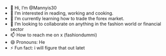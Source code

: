 - 👋 Hi, I’m @Mannyis30
- 👀 I’m interested in reading, working and cooking. 
- 🌱 I’m currently learning how to trade the forex market. 
- 💞️ I’m looking to collaborate on anything in the fashion world or financial sector
- 📫 How to reach me on x (fashiondummi)
- 😄 Pronouns: He
- ⚡ Fun fact: i will figure that out latet

<!---
Mannyis30/Mannyis30 is a ✨ special ✨ repository because its `README.md` (this file) appears on your GitHub profile.
You can click the Preview link to take a look at your changes.
--->
